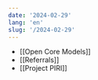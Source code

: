 ```yaml
---
date: '2024-02-29'
lang: 'en'
slug: '/2024-02-29'
---
```


- [[Open Core Models]]
- [[Referrals]]
- [[Project PIRI]]

